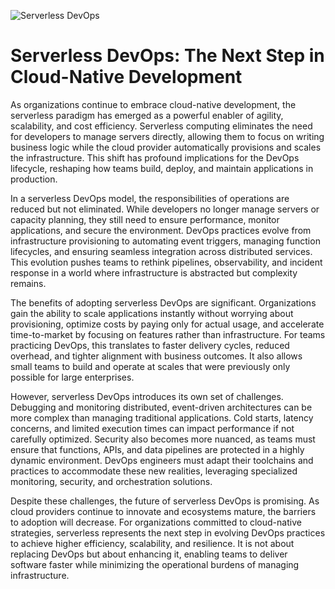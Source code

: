 ![Serverless DevOps](https://cdn.prod.website-files.com/5eb9845c0972c01cdaec8415/61b8350bbb8a5a791c6b8f65_ft-serverless-computing-testing-devops.jpeg)

# Serverless DevOps: The Next Step in Cloud-Native Development

As organizations continue to embrace cloud-native development, the serverless paradigm has emerged as a powerful enabler of agility, scalability, and cost efficiency. Serverless computing eliminates the need for developers to manage servers directly, allowing them to focus on writing business logic while the cloud provider automatically provisions and scales the infrastructure. This shift has profound implications for the DevOps lifecycle, reshaping how teams build, deploy, and maintain applications in production.

In a serverless DevOps model, the responsibilities of operations are reduced but not eliminated. While developers no longer manage servers or capacity planning, they still need to ensure performance, monitor applications, and secure the environment. DevOps practices evolve from infrastructure provisioning to automating event triggers, managing function lifecycles, and ensuring seamless integration across distributed services. This evolution pushes teams to rethink pipelines, observability, and incident response in a world where infrastructure is abstracted but complexity remains.

The benefits of adopting serverless DevOps are significant. Organizations gain the ability to scale applications instantly without worrying about provisioning, optimize costs by paying only for actual usage, and accelerate time-to-market by focusing on features rather than infrastructure. For teams practicing DevOps, this translates to faster delivery cycles, reduced overhead, and tighter alignment with business outcomes. It also allows small teams to build and operate at scales that were previously only possible for large enterprises.

However, serverless DevOps introduces its own set of challenges. Debugging and monitoring distributed, event-driven architectures can be more complex than managing traditional applications. Cold starts, latency concerns, and limited execution times can impact performance if not carefully optimized. Security also becomes more nuanced, as teams must ensure that functions, APIs, and data pipelines are protected in a highly dynamic environment. DevOps engineers must adapt their toolchains and practices to accommodate these new realities, leveraging specialized monitoring, security, and orchestration solutions.

Despite these challenges, the future of serverless DevOps is promising. As cloud providers continue to innovate and ecosystems mature, the barriers to adoption will decrease. For organizations committed to cloud-native strategies, serverless represents the next step in evolving DevOps practices to achieve higher efficiency, scalability, and resilience. It is not about replacing DevOps but about enhancing it, enabling teams to deliver software faster while minimizing the operational burdens of managing infrastructure.
